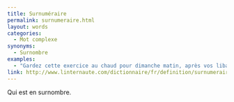 ```yaml
---
title: Surnuméraire
permalink: surnumeraire.html
layout: words
categories:
  - Mot complexe
synonyms:
  - Surnombre
examples:
  - "Gardez cette exercice au chaud pour dimanche matin, après vos libations surnuméraires, vite un roboratif !"
link: http://www.linternaute.com/dictionnaire/fr/definition/surnumeraire/
---
```


Qui est en surnombre.

